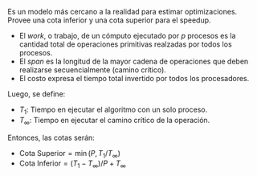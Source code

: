 Es un modelo más cercano a la realidad para estimar optimizaciones. Provee una cota inferior y una cota superior para el speedup.

- El *work*, o trabajo, de un cómputo ejecutado por $p$ procesos es la cantidad total de operaciones primitivas realzadas por todos los procesos.
- El *span* es la longitud de la mayor cadena de operaciones que deben realizarse secuencialmente (camino crítico).
- El costo expresa el tiempo total invertido por todos los procesadores.

Luego, se define:

- $T_1$: Tiempo en ejecutar el algoritmo con un solo proceso.
- $T_\infty$: Tiempo en ejecutar el camino crítico de la operación.

Entonces, las cotas serán:

- $\text{Cota Superior} = \min (P, T_1/T_\infty)$
- $\text{Cota Inferior} = (T_1 - T_\infty) / P + T_\infty$
